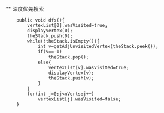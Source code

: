  ** 深度优先搜索


        public void dfs(){
            vertexList[0].wasVisited=true;
            displayVertex(0);
            theStack.push(0);
            while(!theStack.isEmpty()){
                int v=getAdjUnvisitedVertex(theStack.peek());
                if(v==-1)
                    theStack.pop();
                else{
                    vertexList[v].wasVisited=true;
                    displayVertex(v);
                    theStack.push(v);
                }
            }
            for(int j=0;j<nVerts;j++)
                vertexList[j].wasVisited=false;
        }
